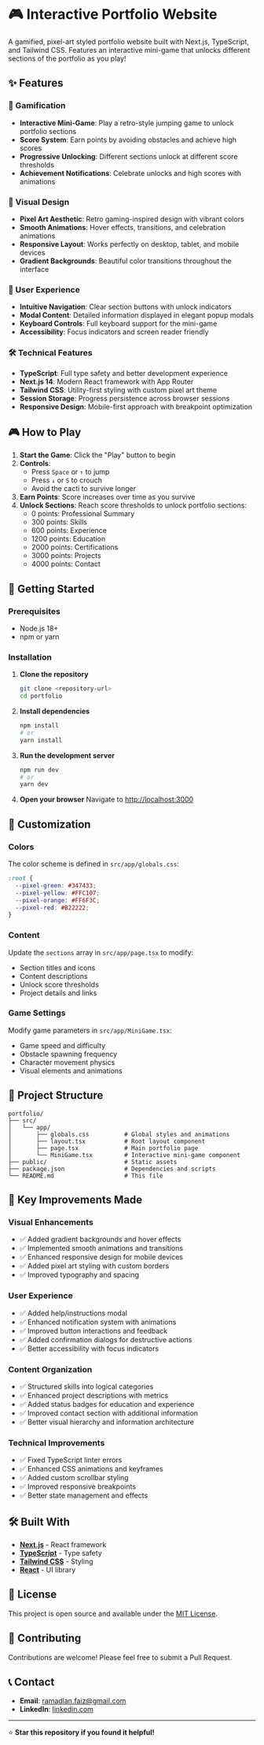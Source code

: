 # 🎮 Interactive Portfolio Website

A gamified, pixel-art styled portfolio website built with Next.js, TypeScript, and Tailwind CSS. Features an interactive mini-game that unlocks different sections of the portfolio as you play!

## ✨ Features

### 🎯 Gamification
- **Interactive Mini-Game**: Play a retro-style jumping game to unlock portfolio sections
- **Score System**: Earn points by avoiding obstacles and achieve high scores
- **Progressive Unlocking**: Different sections unlock at different score thresholds
- **Achievement Notifications**: Celebrate unlocks and high scores with animations

### 🎨 Visual Design
- **Pixel Art Aesthetic**: Retro gaming-inspired design with vibrant colors
- **Smooth Animations**: Hover effects, transitions, and celebration animations
- **Responsive Layout**: Works perfectly on desktop, tablet, and mobile devices
- **Gradient Backgrounds**: Beautiful color transitions throughout the interface

### 📱 User Experience
- **Intuitive Navigation**: Clear section buttons with unlock indicators
- **Modal Content**: Detailed information displayed in elegant popup modals
- **Keyboard Controls**: Full keyboard support for the mini-game
- **Accessibility**: Focus indicators and screen reader friendly

### 🛠 Technical Features
- **TypeScript**: Full type safety and better development experience
- **Next.js 14**: Modern React framework with App Router
- **Tailwind CSS**: Utility-first styling with custom pixel art theme
- **Session Storage**: Progress persistence across browser sessions
- **Responsive Design**: Mobile-first approach with breakpoint optimization

## 🎮 How to Play

1. **Start the Game**: Click the "Play" button to begin
2. **Controls**:
   - Press `Space` or `↑` to jump
   - Press `↓` or `S` to crouch
   - Avoid the cacti to survive longer
3. **Earn Points**: Score increases over time as you survive
4. **Unlock Sections**: Reach score thresholds to unlock portfolio sections:
   - 0 points: Professional Summary
   - 300 points: Skills
   - 600 points: Experience
   - 1200 points: Education
   - 2000 points: Certifications
   - 3000 points: Projects
   - 4000 points: Contact

## 🚀 Getting Started

### Prerequisites
- Node.js 18+ 
- npm or yarn

### Installation

1. **Clone the repository**
   ```bash
   git clone <repository-url>
   cd portfolio
   ```

2. **Install dependencies**
   ```bash
   npm install
   # or
   yarn install
   ```

3. **Run the development server**
   ```bash
   npm run dev
   # or
   yarn dev
   ```

4. **Open your browser**
   Navigate to [http://localhost:3000](http://localhost:3000)

## 🎨 Customization

### Colors
The color scheme is defined in `src/app/globals.css`:
```css
:root {
  --pixel-green: #347433;
  --pixel-yellow: #FFC107;
  --pixel-orange: #FF6F3C;
  --pixel-red: #B22222;
}
```

### Content
Update the `sections` array in `src/app/page.tsx` to modify:
- Section titles and icons
- Content descriptions
- Unlock score thresholds
- Project details and links

### Game Settings
Modify game parameters in `src/app/MiniGame.tsx`:
- Game speed and difficulty
- Obstacle spawning frequency
- Character movement physics
- Visual elements and animations

## 📁 Project Structure

```
portfolio/
├── src/
│   └── app/
│       ├── globals.css          # Global styles and animations
│       ├── layout.tsx           # Root layout component
│       ├── page.tsx             # Main portfolio page
│       └── MiniGame.tsx         # Interactive mini-game component
├── public/                      # Static assets
├── package.json                 # Dependencies and scripts
└── README.md                    # This file
```

## 🎯 Key Improvements Made

### Visual Enhancements
- ✅ Added gradient backgrounds and hover effects
- ✅ Implemented smooth animations and transitions
- ✅ Enhanced responsive design for mobile devices
- ✅ Added pixel art styling with custom borders
- ✅ Improved typography and spacing

### User Experience
- ✅ Added help/instructions modal
- ✅ Enhanced notification system with animations
- ✅ Improved button interactions and feedback
- ✅ Added confirmation dialogs for destructive actions
- ✅ Better accessibility with focus indicators

### Content Organization
- ✅ Structured skills into logical categories
- ✅ Enhanced project descriptions with metrics
- ✅ Added status badges for education and experience
- ✅ Improved contact section with additional information
- ✅ Better visual hierarchy and information architecture

### Technical Improvements
- ✅ Fixed TypeScript linter errors
- ✅ Enhanced CSS animations and keyframes
- ✅ Added custom scrollbar styling
- ✅ Improved responsive breakpoints
- ✅ Better state management and effects

## 🛠 Built With

- **[Next.js](https://nextjs.org/)** - React framework
- **[TypeScript](https://www.typescriptlang.org/)** - Type safety
- **[Tailwind CSS](https://tailwindcss.com/)** - Styling
- **[React](https://reactjs.org/)** - UI library

## 📄 License

This project is open source and available under the [MIT License](LICENSE).

## 🤝 Contributing

Contributions are welcome! Please feel free to submit a Pull Request.

## 📞 Contact

- **Email**: ramadlan.faiz@gmail.com
- **LinkedIn**: [linkedin.com](https://linkedin.com)

---

⭐ **Star this repository if you found it helpful!**

